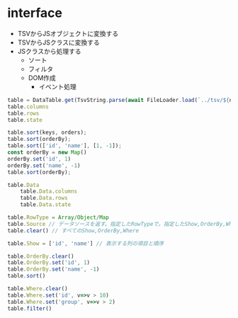 # interface

* TSVからJSオブジェクトに変換する
* TSVからJSクラスに変換する
* JSクラスから処理する
    * ソート
    * フィルタ
    * DOM作成
        * イベント処理

```javascript
table = DataTable.get(TsvString.parse(await FileLoader.load(`../tsv/${name}`)));
table.columns
table.rows
table.state

table.sort(keys, orders);
table.sort(orderBy);
table.sort(['id', 'name'], [1, -1]);
const orderBy = new Map()
orderBy.set('id', 1)
orderBy.set('name', -1)
table.sort(orderBy);
```
```javascript
table.Data
    table.Data.columns
    table.Data.rows
    table.Data.state

table.RowType = Array/Object/Map
table.Source // データソースを返す。指定したRowTypeで。指定したShow,OrderBy,Where通りに。読取専用
table.clear() // すべてのShow,OrderBy,Where

table.Show = ['id', 'name'] // 表示する列の項目と順序

table.OrderBy.clear()
table.OrderBy.set('id', 1)
table.OrderBy.set('name', -1)
table.sort()

table.Where.clear()
table.Where.set('id', v=>v > 10)
table.Where.set('group', v=>v > 2)
table.filter()
```

